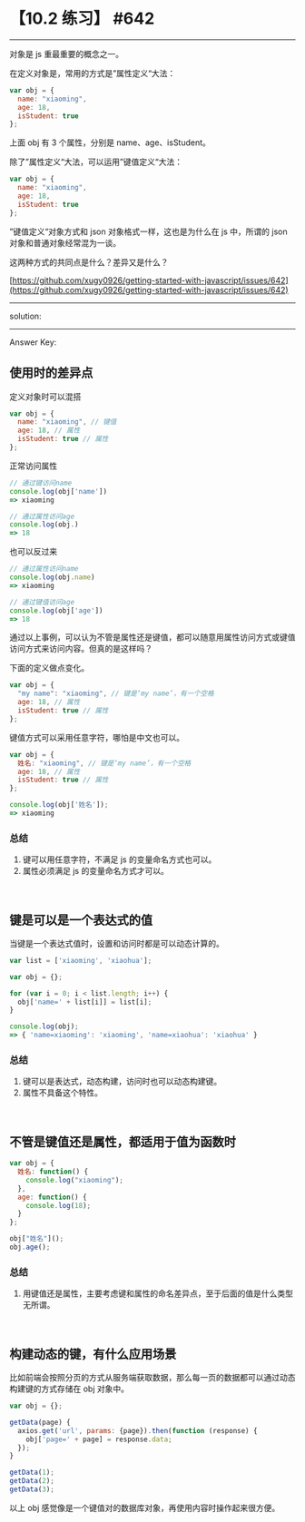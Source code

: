 # 【10.2 练习】 #642

---

对象是 js 重最重要的概念之一。

在定义对象是，常用的方式是”属性定义“大法：

```javascript
var obj = {
  name: "xiaoming",
  age: 18,
  isStudent: true
};
```

上面 obj 有 3 个属性，分别是 name、age、isStudent。

除了”属性定义“大法，可以运用”键值定义“大法：

```javascript
var obj = {
  name: "xiaoming",
  age: 18,
  isStudent: true
};
```

”键值定义“对象方式和 json 对象格式一样，这也是为什么在 js 中，所谓的 json 对象和普通对象经常混为一谈。

这两种方式的共同点是什么？差异又是什么？

[https://github.com/xugy0926/getting-started-with-javascript/issues/642](https://github.com/xugy0926/getting-started-with-javascript/issues/642)

---

solution:

---

Answer Key:

## 使用时的差异点

定义对象时可以混搭

```javascript
var obj = {
  name: "xiaoming", // 键值
  age: 18, // 属性
  isStudent: true // 属性
};
```

正常访问属性

```javascript
// 通过键访问name
console.log(obj['name'])
=> xiaoming

// 通过属性访问age
console.log(obj.)
=> 18

```

也可以反过来

```javascript
// 通过属性访问name
console.log(obj.name)
=> xiaoming

// 通过键值访问age
console.log(obj['age'])
=> 18

```

通过以上事例，可以认为不管是属性还是键值，都可以随意用属性访问方式或键值访问方式来访问内容。但真的是这样吗？

下面的定义做点变化。

```javascript
var obj = {
  "my name": "xiaoming", // 键是‘my name’，有一个空格
  age: 18, // 属性
  isStudent: true // 属性
};
```

键值方式可以采用任意字符，哪怕是中文也可以。

```javascript
var obj = {
  姓名: "xiaoming", // 键是‘my name’，有一个空格
  age: 18, // 属性
  isStudent: true // 属性
};
```

```javascript
console.log(obj['姓名']);
=> xiaoming
```

### 总结

1. 键可以用任意字符，不满足 js 的变量命名方式也可以。
1. 属性必须满足 js 的变量命名方式才可以。

</br>

## 键是可以是一个表达式的值

当键是一个表达式值时，设置和访问时都是可以动态计算的。

```javascript
var list = ['xiaoming', 'xiaohua'];

var obj = {};

for (var i = 0; i < list.length; i++) {
  obj['name=' + list[i]] = list[i];
}

console.log(obj);
=> { 'name=xiaoming': 'xiaoming', 'name=xiaohua': 'xiaohua' }

```

### 总结

1. 键可以是表达式，动态构建，访问时也可以动态构建键。
1. 属性不具备这个特性。

</br>

## 不管是键值还是属性，都适用于值为函数时

```javascript
var obj = {
  姓名: function() {
    console.log("xiaoming");
  },
  age: function() {
    console.log(18);
  }
};

obj["姓名"]();
obj.age();
```

### 总结

1. 用键值还是属性，主要考虑键和属性的命名差异点，至于后面的值是什么类型无所谓。

</br>

## 构建动态的键，有什么应用场景

比如前端会按照分页的方式从服务端获取数据，那么每一页的数据都可以通过动态构建键的方式存储在 obj 对象中。

```javascript
var obj = {};

getData(page) {
  axios.get('url', params: {page}).then(function (response) {
    obj['page=' + page] = response.data;
  });
}

getData(1);
getData(2);
getData(3);

```

以上 obj 感觉像是一个键值对的数据库对象，再使用内容时操作起来很方便。
